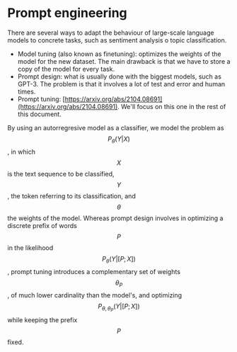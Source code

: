 # Prompt engineering

There are several ways to adapt the behaviour of large-scale language models to concrete tasks, such as sentiment analysis o topic classification.

* Model tuning \(also known as finetuning\): optimizes the weights of the model for the new dataset. The main drawback is that we have to store a copy of the model for every task.
* Prompt design: what is usually done with the biggest models, such as GPT-3. The problem is that it involves a lot of test and error and human times.
* Prompt tuning: [https://arxiv.org/abs/2104.08691](https://arxiv.org/abs/2104.08691). We'll focus on this one in the rest of this document.

By using an autorregresive model as a classifier, we model the problem as $$P_\theta(Y|X)$$, in which $$X$$is the text sequence to be classified, $$Y$$, the token referring to its classification, and $$\theta$$the weights of the model. Whereas prompt design involves in optimizing a discrete prefix of words $$P$$in the likelihood $$P_\theta(Y|[P; X])$$, prompt tuning introduces a complementary set of weights $$\theta_P$$, of much lower cardinality than the model's, and optimizing $$P_{\theta, \theta_P}(Y|[P; X])$$while keeping the prefix $$P$$ fixed.



